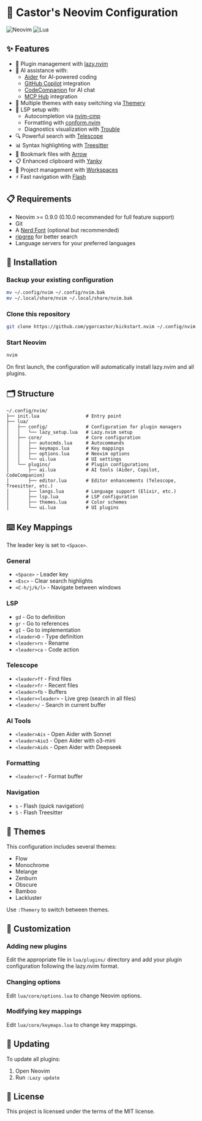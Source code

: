 # 🚀 Castor's Neovim Configuration

![Neovim](https://img.shields.io/badge/NeoVim-%2357A143.svg?&style=for-the-badge&logo=neovim&logoColor=white)
![Lua](https://img.shields.io/badge/lua-%232C2D72.svg?style=for-the-badge&logo=lua&logoColor=white)

## ✨ Features

- 🔌 Plugin management with [lazy.nvim](https://github.com/folke/lazy.nvim)
- 🧠 AI assistance with:
  - [Aider](https://github.com/joshuavial/aider.nvim) for AI-powered coding
  - [GitHub Copilot](https://github.com/zbirenbaum/copilot.lua) integration
  - [CodeCompanion](https://github.com/olimorris/codecompanion.nvim) for AI chat
  - [MCP Hub](https://github.com/ravitemer/mcphub.nvim) integration
- 🎨 Multiple themes with easy switching via [Themery](https://github.com/zaldih/themery.nvim)
- 📝 LSP setup with:
  - Autocompletion via [nvim-cmp](https://github.com/hrsh7th/nvim-cmp)
  - Formatting with [conform.nvim](https://github.com/stevearc/conform.nvim)
  - Diagnostics visualization with [Trouble](https://github.com/folke/trouble.nvim)
- 🔍 Powerful search with [Telescope](https://github.com/nvim-telescope/telescope.nvim)
- 📊 Syntax highlighting with [Treesitter](https://github.com/nvim-treesitter/nvim-treesitter)
- 📌 Bookmark files with [Arrow](https://github.com/otavioschwanck/arrow.nvim)
- 📋 Enhanced clipboard with [Yanky](https://github.com/gbprod/yanky.nvim)
- 🔄 Project management with [Workspaces](https://github.com/natecraddock/workspaces.nvim)
- ⚡ Fast navigation with [Flash](https://github.com/folke/flash.nvim)

## 📋 Requirements

- Neovim >= 0.9.0 (0.10.0 recommended for full feature support)
- Git
- A [Nerd Font](https://www.nerdfonts.com/) (optional but recommended)
- [ripgrep](https://github.com/BurntSushi/ripgrep) for better search
- Language servers for your preferred languages

## 🚀 Installation

### Backup your existing configuration

```bash
mv ~/.config/nvim ~/.config/nvim.bak
mv ~/.local/share/nvim ~/.local/share/nvim.bak
```

### Clone this repository

```bash
git clone https://github.com/ygorcastor/kickstart.nvim ~/.config/nvim
```

### Start Neovim

```bash
nvim
```

On first launch, the configuration will automatically install lazy.nvim and all plugins.

## 🗂️ Structure

```
~/.config/nvim/
├── init.lua                 # Entry point
├── lua/
│   ├── config/              # Configuration for plugin managers
│   │   └── lazy_setup.lua   # Lazy.nvim setup
│   ├── core/                # Core configuration
│   │   ├── autocmds.lua     # Autocommands
│   │   ├── keymaps.lua      # Key mappings
│   │   ├── options.lua      # Neovim options
│   │   └── ui.lua           # UI settings
│   └── plugins/             # Plugin configurations
│       ├── ai.lua           # AI tools (Aider, Copilot, CodeCompanion)
│       ├── editor.lua       # Editor enhancements (Telescope, Treesitter, etc.)
│       ├── langs.lua        # Language support (Elixir, etc.)
│       ├── lsp.lua          # LSP configuration
│       ├── themes.lua       # Color schemes
│       └── ui.lua           # UI plugins
```

## ⌨️ Key Mappings

The leader key is set to `<Space>`.

### General

- `<Space>` - Leader key
- `<Esc>` - Clear search highlights
- `<C-h/j/k/l>` - Navigate between windows

### LSP

- `gd` - Go to definition
- `gr` - Go to references
- `gI` - Go to implementation
- `<leader>D` - Type definition
- `<leader>rn` - Rename
- `<leader>ca` - Code action

### Telescope

- `<leader>ff` - Find files
- `<leader>fr` - Recent files
- `<leader>fb` - Buffers
- `<leader><leader>` - Live grep (search in all files)
- `<leader>/` - Search in current buffer

### AI Tools

- `<leader>Ais` - Open Aider with Sonnet
- `<leader>Aio3` - Open Aider with o3-mini
- `<leader>Aids` - Open Aider with Deepseek

### Formatting

- `<leader>cf` - Format buffer

### Navigation

- `s` - Flash (quick navigation)
- `S` - Flash Treesitter

## 🎨 Themes

This configuration includes several themes:
- Flow
- Monochrome
- Melange
- Zenburn
- Obscure
- Bamboo
- Lackluster

Use `:Themery` to switch between themes.

## 🔧 Customization

### Adding new plugins

Edit the appropriate file in `lua/plugins/` directory and add your plugin configuration following the lazy.nvim format.

### Changing options

Edit `lua/core/options.lua` to change Neovim options.

### Modifying key mappings

Edit `lua/core/keymaps.lua` to change key mappings.

## 🔄 Updating

To update all plugins:

1. Open Neovim
2. Run `:Lazy update`

## 📝 License

This project is licensed under the terms of the MIT license.
